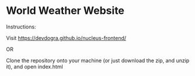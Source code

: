 # World Weather Website

Instructions:

Visit https://devdogra.github.io/nucleus-frontend/

OR

Clone the repository onto your machine (or just download the zip, and unzip it),
and open index.html
